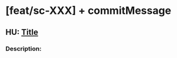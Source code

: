 # [feat/sc-XXX] + commitMessage

## HU: **[Title](url)**

### Description:
<!--- Describe your changes in detail -->
